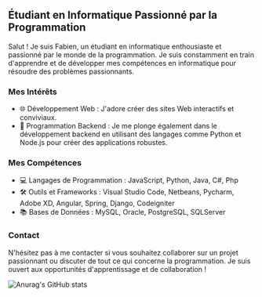 ## Étudiant en Informatique Passionné par la Programmation

Salut ! Je suis Fabien, un étudiant en informatique enthousiaste et passionné par le monde de la programmation. Je suis constamment en train d'apprendre et de développer mes compétences en informatique pour résoudre des problèmes passionnants.

### Mes Intérêts

- 🌐 Développement Web : J'adore créer des sites Web interactifs et conviviaux.
- 🤖 Programmation Backend : Je me plonge également dans le développement backend en utilisant des langages comme Python et Node.js pour créer des applications robustes.

### Mes Compétences

- 💻 Langages de Programmation : JavaScript, Python, Java, C#, Php
- 🛠 Outils et Frameworks : Visual Studio Code, Netbeans, Pycharm, Adobe XD, Angular, Spring, Django, Codeigniter
- 📚 Bases de Données : MySQL, Oracle, PostgreSQL, SQLServer

### Contact

N'hésitez pas à me contacter si vous souhaitez collaborer sur un projet passionnant ou discuter de tout ce qui concerne la programmation. Je suis ouvert aux opportunités d'apprentissage et de collaboration !

![Anurag's GitHub stats](https://github-readme-stats.vercel.app/api?username=anuraghazra&show_icons=true&theme=transparent)
